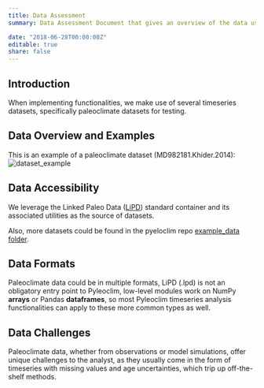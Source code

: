 ```yaml
---
title: Data Assessment
summary: Data Assessment Document that gives an overview of the data used for the project.

date: "2018-06-28T00:00:00Z"
editable: true
share: false
---
```


## Introduction

When implementing functionalities, we make use of several timeseries datasets, specifically paleoclimate datasets for testing.

## Data Overview and Examples

This is an example of a paleoclimate dataset (MD982181.Khider.2014):
![dataset_example](dataset_example.png)

## Data Accessibility

We leverage the Linked Paleo Data ([LiPD](https://cp.copernicus.org/articles/12/1093/2016/)) standard container and its associated utilities as the source of datasets.

Also, more datasets could be found in the pyeloclim repo [example_data folder](https://github.com/LinkedEarth/Pyleoclim_util/tree/d1462f45132496b2453c32a6133fd3938c4f84b0/example_data).

## Data Formats

Paleoclimate data could be in multiple formats, LiPD (.lpd) is not an obligatory entry point to Pyleoclim, low-level modules work on NumPy **arrays** or Pandas **dataframes**, so most Pyleoclim timeseries analysis functionalities can apply to these more common types as well.

## Data Challenges

Paleoclimate data, whether from observations or model simulations, offer unique challenges to the analyst, as they usually come in the form of timeseries with missing values and age uncertainties, which trip up off-the-shelf methods.
